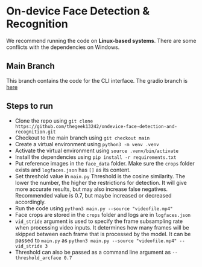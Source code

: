 # On-device Face Detection & Recognition

We recommend running the code on **Linux-based systems**. There are some conflicts with the dependencies on Windows.

## Main Branch

This branch contains the code for the CLI interface. The gradio branch is [here](https://github.com/thegeek13242/ondevice-face-detection-and-recognition/tree/gradio)

## Steps to run

- Clone the repo using `git clone https://github.com/thegeek13242/ondevice-face-detection-and-recognition.git`
- Checkout to the main branch using `git checkout main`
- Create a virtual environment using `python3 -m venv .venv`
- Activate the virtual environment using `source .venv/bin/activate`
- Install the dependencies using `pip install -r requirements.txt`
- Put reference images in the `face_data` folder. Make sure the `crops` folder exists and `logfaces.json` has `[]` as its content.
- Set threshold value in `main.py` Threshold is the cosine similarity. The lower the number, the higher the restrictions for detection. It will give more accurate results, but may also increase false negatives. Recommended value is 0.7, but maybe increased or decreased accordingly.
- Run the code using `python3 main.py --source "videofile.mp4"`
- Face crops are stored in the `crops` folder and logs are in `logfaces.json`
- `vid_stride` argument is used to specify the frame subsampling rate when processing video inputs. It determines how many frames will be skipped between each frame that is processed by the model. It can be passed to `main.py` as `python3 main.py --source "videofile.mp4" --vid_stride 3`
- Threshold can also be passed as a command line argument as `--threshold_arcface 0.7`